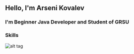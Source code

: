 ## Hello, I'm Arseni Kovalev

### I'm Beginner Java Developer and Student of GRSU



### Skills

![alt tag](https://upload.wikimedia.org/wikipedia/ru/thumb/3/39/Java_logo.svg/1200px-Java_logo.svg.png)
